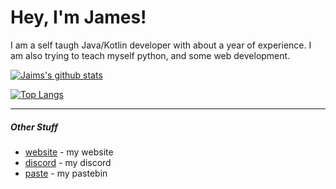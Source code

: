 # Hey, I'm James!
I am a self taugh Java/Kotlin developer with about a year of experience. I am also trying to teach myself python, and some web development. 

[![Jaims's github stats](https://github-readme-stats.vercel.app/api?username=jaimss&show_icons=true&count_private=true)](https://jaims.dev)

[![Top Langs](https://github-readme-stats.vercel.app/api/top-langs/?username=jaimss)](https://jaims.dev)

---

##### Other Stuff
- [website](https://jaims.dev) - my website
- [discord](https://discord.jaims.dev) - my discord
- [paste](https://paste.jaims.dev) - my pastebin 
